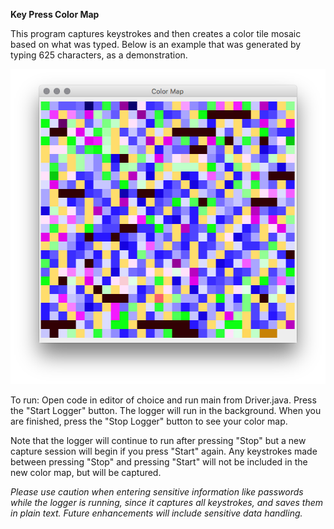 **Key Press Color Map**

This program captures keystrokes and then creates a color tile mosaic based on what was typed. Below is an example that was generated by typing 625 characters, as a demonstration.

![Example Mapping](example.png?raw=true "Example")

To run:
Open code in editor of choice and run main from Driver.java. Press the "Start Logger" button. The logger will run in 
the background. When you are finished, press the "Stop Logger" button to see your color map.

Note that the logger will continue to run after pressing "Stop" but a new capture session will begin if you press 
"Start" again. Any keystrokes made between pressing "Stop" and pressing "Start" will not be included in the new color
map, but will be captured.

_Please use caution when entering sensitive information like passwords while the logger is running, since it captures 
all keystrokes, and saves them in plain text. Future enhancements will include sensitive data handling._
